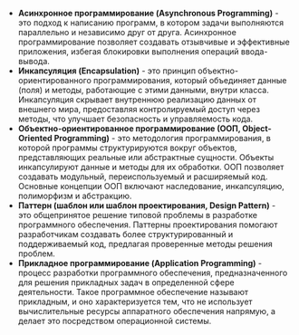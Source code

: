 - **Асинхронное программирование (Asynchronous Programming)** - это подход к написанию программ, в котором задачи выполняются параллельно и независимо друг от друга. Асинхронное программирование позволяет создавать отзывчивые и эффективные приложения, избегая блокировки выполнения операций ввода-вывода.
- **Инкапсуляция (Encapsulation)** - это принцип объектно-ориентированного программирования, который объединяет данные (поля) и методы, работающие с этими данными, внутри класса. Инкапсуляция скрывает внутреннюю реализацию данных от внешнего мира, предоставляя контролируемый доступ через методы, что улучшает безопасность и управляемость кода.
- **Объектно-ориентированное программирование (ООП, Object-Oriented Programming)** - это методология программирования, в которой программы структурируются вокруг объектов, представляющих реальные или абстрактные сущности. Объекты инкапсулируют данные и методы для их обработки. ООП позволяет создавать модульный, переиспользуемый и расширяемый код. Основные концепции ООП включают наследование, инкапсуляцию, полиморфизм и абстракцию.
- **Паттерн (шаблон или шаблон проектирования, Design Pattern)** - это общепринятое решение типовой проблемы в разработке программного обеспечения. Паттерны проектирования помогают разработчикам создавать более структурированный и поддерживаемый код, предлагая проверенные методы решения проблем.
- **Прикладное программирование (Application Programming)** - процесс разработки программного обеспечения, предназначенного для решения прикладных задач в определенной сфере деятельности. Такое программное обеспечение называют прикладным, и оно характеризуется тем, что не использует вычислительные ресурсы аппаратного обеспечения напрямую, а делает это посредством операционной системы.
